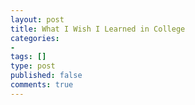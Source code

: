 ```yaml
---
layout: post
title: What I Wish I Learned in College
categories:
-
tags: []
type: post
published: false
comments: true
---
```


